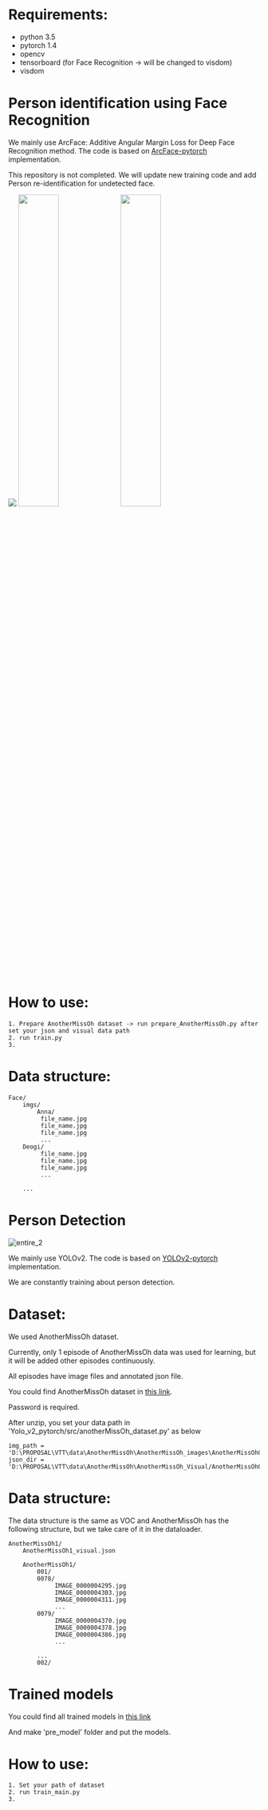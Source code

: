 # Requirements:
- python 3.5 
- pytorch 1.4
- opencv 
- tensorboard (for Face Recognition -> will be changed to visdom)
- visdom


# Person identification using Face Recognition 
We mainly use ArcFace: Additive Angular Margin Loss for Deep Face Recognition method.
The code is based on [ArcFace-pytorch](https://github.com/TreB1eN/InsightFace_Pytorch) implementation.

This repository is not completed.
We will update new training code and add Person re-identification for undetected face.

<img src="https://user-images.githubusercontent.com/37200420/77849986-86800e00-720a-11ea-82e7-59111a8963f4.JPG">
<img src="https://user-images.githubusercontent.com/37200420/77849994-8e3fb280-720a-11ea-9dde-c18e51001996.JPG" width="40%">
<img src="https://user-images.githubusercontent.com/37200420/77849995-90a20c80-720a-11ea-9d64-b567e2b56778.JPG" width="40%">

# How to use:
```
1. Prepare AnotherMissOh dataset -> run prepare_AnotherMissOh.py after set your json and visual data path
2. run train.py
3. 

```

# Data structure:
```
Face/
    imgs/
    	Anna/
	     file_name.jpg
	     file_name.jpg
	     file_name.jpg
	     ...
	Deogi/
	     file_name.jpg
	     file_name.jpg
	     file_name.jpg
	     ...
		
	...

```

# Person Detection
![entire_2](https://user-images.githubusercontent.com/37200420/80203446-22623580-8662-11ea-884e-bbe50c8dc1b6.png)

We mainly use YOLOv2.
The code is based on [YOLOv2-pytorch](https://github.com/uvipen/Yolo-v2-pytorch) implementation.

We are constantly training about person detection.

# Dataset:
We used AnotherMissOh dataset.

Currently, only 1 episode of AnotherMissOh data was used for learning, but it will be added other episodes continuously.

All episodes have image files and annotated json file.

You could find AnotherMissOh dataset in [this link](https://drive.google.com/open?id=1jcAhHCmq3fyhJ9Ggm9EA1Tf_xT3Roe48). 

Password is required.

After unzip, you set your data path in 'Yolo_v2_pytorch/src/anotherMissOh_dataset.py' as below

```
img_path = 'D:\PROPOSAL\VTT\data\AnotherMissOh\AnotherMissOh_images\AnotherMissOh01/'
json_dir = 'D:\PROPOSAL\VTT\data\AnotherMissOh\AnotherMissOh_Visual/AnotherMissOh01_visual.json'
```

# Data structure:
The data structure is the same as VOC and AnotherMissOh has the following structure, but we take care of it in the dataloader.


```
AnotherMissOh1/
	AnotherMissOh1_visual.json
	
	AnotherMissOh1/
	    001/
		0078/
		     IMAGE_0000004295.jpg
		     IMAGE_0000004303.jpg
		     IMAGE_0000004311.jpg
		     ...
		0079/
		     IMAGE_0000004370.jpg
		     IMAGE_0000004378.jpg
		     IMAGE_0000004386.jpg
		     ...

		...
	    002/

```
# Trained models
You could find all trained models in [this link](https://drive.google.com/drive/folders/1LvDpPkkZ_18Zhf70rXUDaLoGFp2x6M5G)

And make 'pre_model' folder and put the models.

# How to use:
```
1. Set your path of dataset
2. run train_main.py
3. 

```
